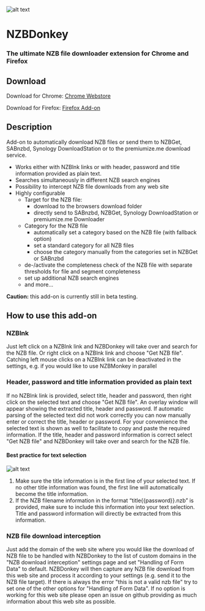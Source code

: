 ![alt text](https://raw.githubusercontent.com/Tensai75/NZBDonkey/master/icons/NZBDonkey_128.png "NZBDonkey Logo")

# NZBDonkey

### The ultimate NZB file downloader extension for Chrome and Firefox

## Download
Download for Chrome: [Chrome Webstore](https://chrome.google.com/webstore/detail/nzbdonkey/edkhpdceeinkcacjdgebjehipmnbomce)

Download for Firefox: [Firefox Add-on](https://addons.mozilla.org/de/firefox/addon/nzbdonkey/)

## Description
Add-on to automatically download NZB files or send them to NZBGet, SABnzbd, Synology DownloadStation or to the premiumize.me download service.
* Works either with NZBlnk links or with header, password and title information provided as plain text.
* Searches simultaneously in different NZB search engines
* Possibility to intercept NZB file downloads from any web site
* Highly configurable
  * Target for the NZB file:
    * download to the browsers download folder
    * directly send to SABnzbd, NZBGet, Synology DownloadStation or premiumize.me Downloader
  * Category for the NZB file
    * automatically set a category based on the NZB file (with fallback option)
    * set a standard category for all NZB files
    * choose the category manually from the categories set in NZBGet or SABnzbd
  * de-/activate the completeness check of the NZB file with separate thresholds for file and segment completeness
  * set up additional NZB search engines
  * and more...

__Caution:__ this add-on is currently still in beta testing.

## How to use this add-on
### NZBlnk
Just left click on a NZBlnk link and NZBDonkey will take over and search for the NZB file. Or right click on a NZBlnk link and choose "Get NZB file".
Catching left mouse clicks on a NZBlnk link can be deactivated in the settings, e.g. if you would like to use NZBMonkey in parallel

### Header, password and title information provided as plain text
If no NZBlnk link is provided, select title, header and password, then right click on the selected text and choose "Get NZB file".
An overlay window will appear showing the extracted title, header and password. If automatic parsing of the selected text did not work correctly you can now manually enter or correct the title, header or password. For your convenience the selected text is shown as well to facilitate to copy and paste the required information.
If the title, header and password information is correct select "Get NZB file" and NZBDonkey will take over and search for the NZB file.

#### Best practice for text selection
![alt text](https://raw.githubusercontent.com/Tensai75/NZBDonkey/master/screenshots/text_selection_best_practice.jpg "Best practice for text selection")

1. Make sure the title information is in the first line of your selected text. If no other title information was found, the first line will automatically become the title information.
2. If the NZB filename information in the format “title{{password}}.nzb” is provided, make sure to include this information into your text selection. Title and password information will directly be extracted from this information.

### NZB file download interception
Just add the domain of the web site where you would like the download of NZB file to be handled with NZBDonkey to the list of custom domains in the "NZB download interception" settings page and set "Handling of Form Data" to default.
NZBDonkey will then capture any NZB file download from this web site and process it according to your settings (e.g. send it to the NZB file target). If there is always the error "this is not a valid nzb file" try to set one of the other options for "Handling of Form Data".
If no option is working for this web site please open an issue on github providing as much information about this web site as possible.
